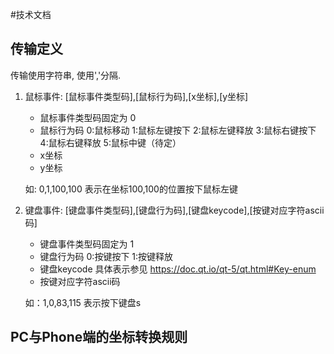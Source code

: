 #技术文档


## 传输定义

传输使用字符串, 使用','分隔.

1. 鼠标事件:  [鼠标事件类型码],[鼠标行为码],[x坐标],[y坐标]

    * 鼠标事件类型码固定为 0
    * 鼠标行为码  0:鼠标移动  1:鼠标左键按下  2:鼠标左键释放   3:鼠标右键按下   4:鼠标右键释放  5:鼠标中键（待定）
    * x坐标
    * y坐标

    如: 0,1,100,100   表示在坐标100,100的位置按下鼠标左键


2. 键盘事件: [键盘事件类型码],[键盘行为码],[键盘keycode],[按键对应字符ascii码]

    * 键盘事件类型码固定为 1
    * 键盘行为码   0:按键按下  1:按键释放
    * 键盘keycode  具体表示参见 https://doc.qt.io/qt-5/qt.html#Key-enum
    * 按键对应字符ascii码

    如：1,0,83,115   表示按下键盘s

## PC与Phone端的坐标转换规则


